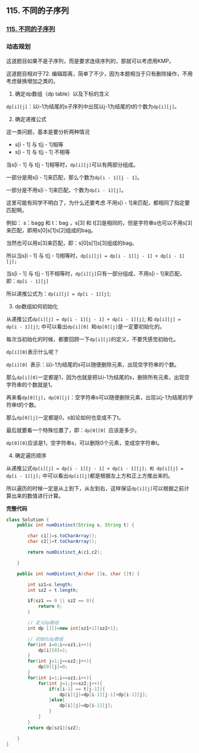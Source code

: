 ## 115. 不同的子序列

### [115. 不同的子序列](https://leetcode-cn.com/problems/distinct-subsequences/)

### 动态规划

这道题目如果不是子序列，而是要求连续序列的，那就可以考虑用KMP。

这道题目相对于72. 编辑距离，简单了不少，因为本题相当于只有删除操作，不用考虑替换增加之类的。

1. 确定dp数组（dp table）以及下标的含义

`dp[i][j]`：以i-1为结尾的s子序列中出现以j-1为结尾的t的个数为`dp[i][j]`。

2. 确定递推公式

这一类问题，基本是要分析两种情况

- s[i - 1] 与 t[j - 1]相等
- s[i - 1] 与 t[j - 1] 不相等

当s[i - 1] 与 t[j - 1]相等时，`dp[i][j]`可以有两部分组成。

一部分是用s[i - 1]来匹配，那么个数为`dp[i - 1][j - 1]`。

一部分是不用s[i - 1]来匹配，个数为`dp[i - 1][j]`。

这里可能有同学不明白了，为什么还要考虑 不用s[i - 1]来匹配，都相同了指定要匹配啊。

例如： s：bagg 和 t：bag ，s[3] 和 t[2]是相同的，但是字符串s也可以不用s[3]来匹配，即用s[0]s[1]s[2]组成的bag。

当然也可以用s[3]来匹配，即：s[0]s[1]s[3]组成的bag。

所以当s[i - 1] 与 t[j - 1]相等时，`dp[i][j] = dp[i - 1][j - 1] + dp[i - 1][j];`

当s[i - 1] 与 t[j - 1]不相等时，`dp[i][j]`只有一部分组成，不用s[i - 1]来匹配，即：`dp[i - 1][j]`

所以递推公式为：`dp[i][j] = dp[i - 1][j]`;

3. dp数组如何初始化

从递推公式`dp[i][j] = dp[i - 1][j - 1] + dp[i - 1][j]`; 和 `dp[i][j] = dp[i - 1][j]`; 中可以看出`dp[i][0] `和`dp[0][j]`是一定要初始化的。

每次当初始化的时候，都要回顾一下`dp[i][j]`的定义，不要凭感觉初始化。

`dp[i][0]`表示什么呢？

`dp[i][0] `表示：以i-1为结尾的s可以随便删除元素，出现空字符串的个数。

那么`dp[i][0]`一定都是1，因为也就是把以i-1为结尾的s，删除所有元素，出现空字符串的个数就是1。

再来看`dp[0][j]`，`dp[0][j]`：空字符串s可以随便删除元素，出现以j-1为结尾的字符串t的个数。

那么`dp[0][j]`一定都是0，s如论如何也变成不了t。

最后就要看一个特殊位置了，即：`dp[0][0] `应该是多少。

`dp[0][0]`应该是1，空字符串s，可以删除0个元素，变成空字符串t。

4. 确定遍历顺序

从递推公式`dp[i][j] = dp[i - 1][j - 1] + dp[i - 1][j]; 和 dp[i][j] = dp[i - 1][j];` 中可以看出`dp[i][j]`都是根据左上方和正上方推出来的。

所以遍历的时候一定是从上到下，从左到右，这样保证`dp[i][j]`可以根据之前计算出来的数值进行计算。

**完整代码**

~~~java
class Solution {
    public int numDistinct(String s, String t) {

        char c1[]=s.toCharArray();
        char c2[]=t.toCharArray();

        return numDistinct_A(c1,c2);

    }

    public int numDistinct_A(char []s, char []t) {

        int sz1=s.length;
        int sz2 = t.length;

        if(sz1 == 0 || sz2 == 0){
            return 0;
        }

        // 定义dp数组
        int dp [][]=new int[sz1+1][sz2+1];

        // 初始化dp数组
        for(int i=0;i<=sz1;i++){
            dp[i][0]=1;
        }
        for(int j=1;j<=sz2;j++){
            dp[0][j]=0;
        }
        for(int i=1;i<=sz1;i++){
            for(int j=1;j<=sz2;j++){
                if(s[i-1] == t[j-1]){
                    dp[i][j]=dp[i-1][j-1]+dp[i-1][j];
                }else{
                    dp[i][j]=dp[i-1][j];
                }
            }
        }
        return dp[sz1][sz2];

    }
}
~~~

